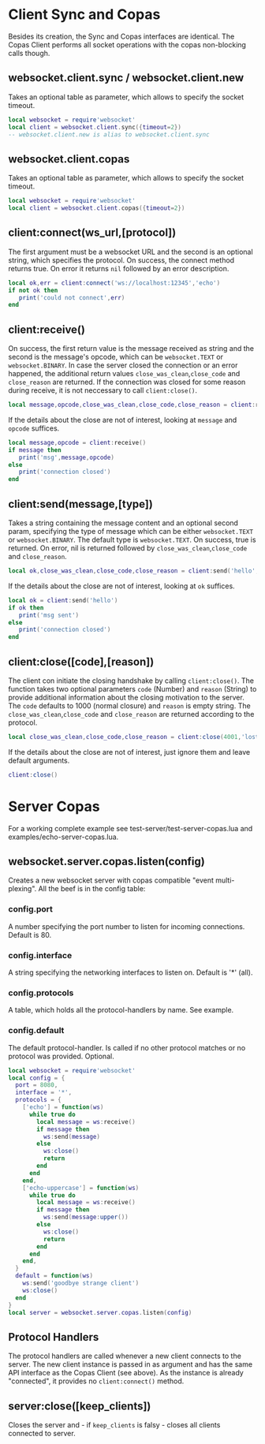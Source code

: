 # Client Sync and Copas

Besides its creation, the Sync and Copas interfaces are identical. The Copas Client performs all socket operations with the copas non-blocking calls though.

## websocket.client.sync / websocket.client.new

Takes an optional table as parameter, which allows to specify the socket timeout.

```lua
local websocket = require'websocket'
local client = websocket.client.sync({timeout=2})
-- websocket.client.new is alias to websocket.client.sync
```

## websocket.client.copas

Takes an optional table as parameter, which allows to specify the socket timeout.

```lua
local websocket = require'websocket'
local client = websocket.client.copas({timeout=2})
```

## client:connect(ws_url,[protocol])

The first argument must be a websocket URL and the second is an optional string, which specifies the
protocol.
On success, the connect method returns true. On error it returns `nil` followed by an error
description.

```lua
local ok,err = client:connect('ws://localhost:12345','echo')
if not ok then
   print('could not connect',err)
end
```

## client:receive()

On success, the first return value is the message received as string and the second is
the message's opcode, which can be `websocket.TEXT` or `websocket.BINARY`. In case the server closed the connection or an error happened, the additional return values `close_was_clean`,`close_code` and `close_reason` are returned. If the connection was closed for some reason during receive, it is not neccessary to call `client:close()`.

```lua
local message,opcode,close_was_clean,close_code,close_reason = client:receive()
```

If the details about the close are not of interest, looking at `message` and `opcode` suffices.

```lua
local message,opcode = client:receive()
if message then
   print('msg',message,opcode)
else
   print('connection closed')
end
```

## client:send(message,[type])

Takes a string containing the message content and an optional second param, specifying the type of message which can be either `websocket.TEXT` or `websocket.BINARY`. The default type is `websocket.TEXT`.
On success, true is returned. On error, nil is returned followed by `close_was_clean`,`close_code` and `close_reason`.

```lua
local ok,close_was_clean,close_code,close_reason = client:send('hello',websocket.TEXT)
```

If the details about the close are not of interest, looking at `ok` suffices.

```lua
local ok = client:send('hello')
if ok then
   print('msg sent')
else
   print('connection closed')
end
```

## client:close([code],[reason])

The client con initiate the closing handshake by calling `client:close()`. The function takes two optional parameters `code` (Number) and `reason` (String) to provide additional information about the closing motivation to the server. The `code` defaults to 1000 (normal closure) and `reason` is empty string. The `close_was_clean`,`close_code` and `close_reason` are returned according to the protocol.

```lua
local close_was_clean,close_code,close_reason = client:close(4001,'lost interest')
```

If the details about the close are not of interest, just ignore them and leave default arguments.

```lua
client:close()
```

# Server Copas

For a working complete example see test-server/test-server-copas.lua and examples/echo-server-copas.lua.

## websocket.server.copas.listen(config)

Creates a new websocket server with copas compatible "event multi-plexing".
All the beef is in the config table:

### config.port

A number specifying the port number to listen for incoming connections. Default is 80.

### config.interface

A string specifying the networking interfaces to listen on. Default is '*' (all).

### config.protocols

A table, which holds all the protocol-handlers by name. See example.

### config.default

The default protocol-handler. Is called if no other protocol matches or no protocol was provided. Optional.

```lua
local websocket = require'websocket'
local config = {
  port = 8080,
  interface = '*',
  protocols = {
    ['echo'] = function(ws)
      while true do
        local message = ws:receive()
        if message then
          ws:send(message)
        else
          ws:close()
          return
        end
      end
    end,
    ['echo-uppercase'] = function(ws)
      while true do
        local message = ws:receive()
        if message then
          ws:send(message:upper())
        else
          ws:close()
          return
        end
      end
    end,
  }
  default = function(ws)
    ws:send('goodbye strange client')
    ws:close()
  end
}
local server = websocket.server.copas.listen(config)
```

## Protocol Handlers

The protocol handlers are called whenever a new client connects to the server. The new client instance is passed in as argument and has the same API interface as the Copas Client (see above). As the instance is already "connected", it provides no `client:connect()` method.

## server:close([keep_clients])

Closes the server and - if `keep_clients` is falsy - closes all clients connected to server.
